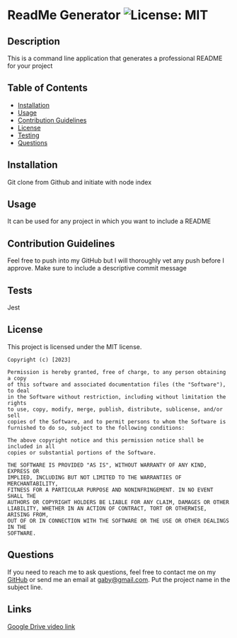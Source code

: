 # ReadMe Generator ![License: MIT](https://img.shields.io/badge/License-MIT-yellow.svg)
  
  ## Description 
  This is a command line application that generates a professional README for your project 
  ## Table of Contents 
  - [Installation](#installation)
  - [Usage](#usage) 
  - [Contribution Guidelines](#contribution-guidelines) 
  - [License](#license) 
  - [Testing](#tests)
  - [Questions](#questions)
  ## Installation 
  Git clone from Github and initiate with node index 
  ## Usage 
  It can be used for any project in which you want to include a README
  ## Contribution Guidelines 
  Feel free to push into my GitHub but I will thoroughly vet any push before I approve. Make sure to include a descriptive commit message 
  ## Tests 
  Jest 
  ## License 
  This project is licensed under the MIT license. 
  
    Copyright (c) [2023]
    
    Permission is hereby granted, free of charge, to any person obtaining a copy
    of this software and associated documentation files (the "Software"), to deal
    in the Software without restriction, including without limitation the rights
    to use, copy, modify, merge, publish, distribute, sublicense, and/or sell
    copies of the Software, and to permit persons to whom the Software is
    furnished to do so, subject to the following conditions:
    
    The above copyright notice and this permission notice shall be included in all
    copies or substantial portions of the Software.
    
    THE SOFTWARE IS PROVIDED "AS IS", WITHOUT WARRANTY OF ANY KIND, EXPRESS OR
    IMPLIED, INCLUDING BUT NOT LIMITED TO THE WARRANTIES OF MERCHANTABILITY,
    FITNESS FOR A PARTICULAR PURPOSE AND NONINFRINGEMENT. IN NO EVENT SHALL THE
    AUTHORS OR COPYRIGHT HOLDERS BE LIABLE FOR ANY CLAIM, DAMAGES OR OTHER
    LIABILITY, WHETHER IN AN ACTION OF CONTRACT, TORT OR OTHERWISE, ARISING FROM,
    OUT OF OR IN CONNECTION WITH THE SOFTWARE OR THE USE OR OTHER DEALINGS IN THE
    SOFTWARE.
  ## Questions 
  If you need to reach me to ask questions, feel free to contact me on my [GitHub](https://github.com/gabrielaortiz6) or send me an email at gaby@gmail.com. Put the project name in the subject line.
  ## Links
  
  [Google Drive video link](https://drive.google.com/file/d/19KKn2FavXKQcYc7qi79AzqLaE8jD3JHv/view)
